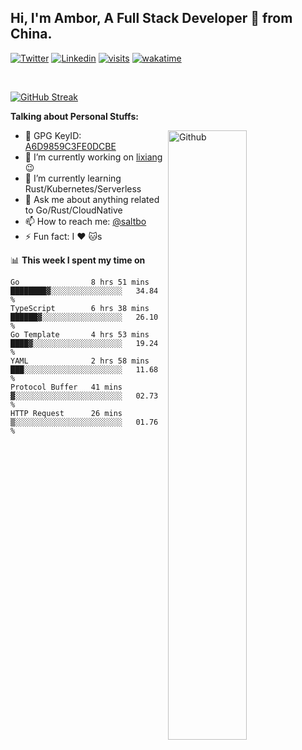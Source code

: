 ## Hi, I'm Ambor, A Full Stack Developer 🚀 from China.

[![Twitter](https://img.shields.io/badge/-saltbo-1ca0f1?style=flat&logo=twitter&logoColor=white)](https://twitter.com/rdsaltbo)
[![Linkedin](https://img.shields.io/badge/-saltbo-blue?style=flat&logo=Linkedin&logoColor=white)](https://www.linkedin.com/in/saltbo/)
[![visits](https://visitor.vercel.app/page/saltbo?color=light-green)](https://github.com/saltbo/)
[![wakatime](https://wakatime.com/badge/user/f82b1c77-faab-48cd-aef5-a12c0aff104b.svg)](https://wakatime.com/@f82b1c77-faab-48cd-aef5-a12c0aff104b)

&nbsp;  

[![GitHub Streak](http://github-readme-streak-stats.herokuapp.com?user=saltbo&hide_border=true&date_format=M%20j%5B%2C%20Y%5D)](https://git.io/streak-stats)

**Talking about Personal Stuffs:**
<!-- Any image aligned to the right. Beware the width  -->
<img width="50%" align="right" alt="Github" src="https://raw.githubusercontent.com/saltbo/saltbo/master/images/git-header.svg" />

- 🤘 GPG KeyID: [A6D9859C3FE0DCBE](https://saltbo.cn/pgp_keys.asc)
- 🔭 I’m currently working on [lixiang](https://www.lixiang.com/) :wink:
- 🌱 I’m currently learning Rust/Kubernetes/Serverless
- 💬 Ask me about anything related to Go/Rust/CloudNative
- 📫 How to reach me: [@saltbo](https://t.me/saltbo)
- ⚡ Fun fact: I :heart: :cat:s


📊 **This week I spent my time on**
<!--START_SECTION:waka-->

```text
Go                8 hrs 51 mins   ████████▓░░░░░░░░░░░░░░░░   34.84 %
TypeScript        6 hrs 38 mins   ██████▓░░░░░░░░░░░░░░░░░░   26.10 %
Go Template       4 hrs 53 mins   ████▓░░░░░░░░░░░░░░░░░░░░   19.24 %
YAML              2 hrs 58 mins   ███░░░░░░░░░░░░░░░░░░░░░░   11.68 %
Protocol Buffer   41 mins         ▓░░░░░░░░░░░░░░░░░░░░░░░░   02.73 %
HTTP Request      26 mins         ▒░░░░░░░░░░░░░░░░░░░░░░░░   01.76 %
```

<!--END_SECTION:waka-->
